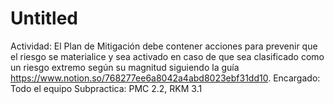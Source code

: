 # Untitled

Actividad: El Plan de Mitigación debe contener acciones para prevenir que el riesgo se materialice y sea activado en caso de que sea clasificado como un riesgo extremo según su magnitud siguiendo la guía https://www.notion.so/768277ee6a8042a4abd8023ebf31dd10.
Encargado: Todo el equipo
Subpractica: PMC 2.2, RKM 3.1